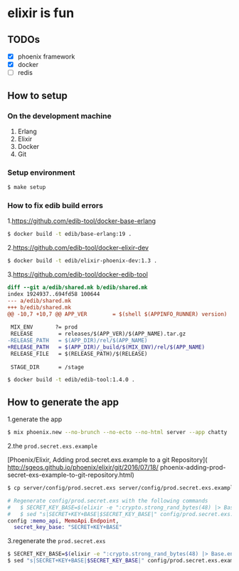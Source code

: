 # elixir is fun

## TODOs
- [x] phoenix framework
- [x] docker
- [ ] redis

## How to setup

### On the development machine
1. Erlang
2. Elixir
3. Docker
4. Git

### Setup environment

``` bash
$ make setup
```

### How to fix edib build errors

1.https://github.com/edib-tool/docker-base-erlang

``` bash
$ docker build -t edib/base-erlang:19 .
```

2.https://github.com/edib-tool/docker-elixir-dev

``` bash
$ docker build -t edib/elixir-phoenix-dev:1.3 .
```

3.https://github.com/edib-tool/docker-edib-tool

```diff
diff --git a/edib/shared.mk b/edib/shared.mk
index 1924937..694fd58 100644
--- a/edib/shared.mk
+++ b/edib/shared.mk
@@ -10,7 +10,7 @@ APP_VER        = $(shell $(APPINFO_RUNNER) version)
 
 MIX_ENV       ?= prod
 RELEASE        = releases/$(APP_VER)/$(APP_NAME).tar.gz
-RELEASE_PATH   = $(APP_DIR)/rel/$(APP_NAME)
+RELEASE_PATH   = $(APP_DIR)/_build/$(MIX_ENV)/rel/$(APP_NAME)
 RELEASE_FILE   = $(RELEASE_PATH)/$(RELEASE)
 
 STAGE_DIR      = /stage
```

``` bash
$ docker build -t edib/edib-tool:1.4.0 .
```

## How to generate the app
1.generate the app

```bash
$ mix phoenix.new --no-brunch --no-ecto --no-html server --app chatty
```

2.the `prod.secret.exs.example`

[Phoenix/Elixir, Adding prod.secret.exs.example to a git Repository](
http://sgeos.github.io/phoenix/elixir/git/2016/07/18/
phoenix-adding-prod-secret-exs-example-to-git-repository.html)

```bash
$ cp server/config/prod.secret.exs server/config/prod.secret.exs.example
```

```elixir
# Regenerate config/prod.secret.exs with the following commands
#   $ SECRET_KEY_BASE=$(elixir -e ":crypto.strong_rand_bytes(48) |> Base.encode64 |> IO.puts")
#   $ sed "s|SECRET+KEY+BASE|$SECRET_KEY_BASE|" config/prod.secret.exs.example >config/prod.secret.exs
config :memo_api, MemoApi.Endpoint,
  secret_key_base: "SECRET+KEY+BASE"
```

3.regenerate the `prod.secret.exs`

```bash
$ SECRET_KEY_BASE=$(elixir -e ":crypto.strong_rand_bytes(48) |> Base.encode64 |> IO.puts")
$ sed "s|SECRET+KEY+BASE|$SECRET_KEY_BASE|" config/prod.secret.exs.example >config/prod.secret.exs
```
